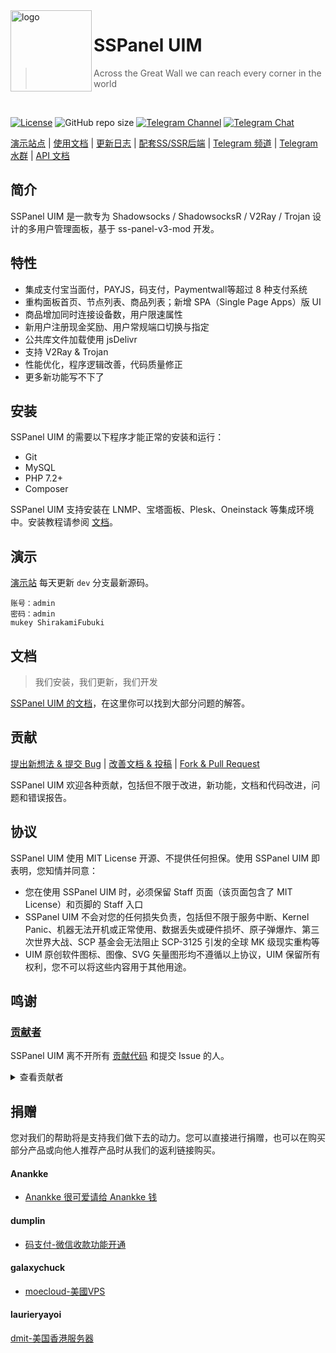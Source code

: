 <img src="https://cdn.jsdelivr.net/npm/skx@0.1.3/img/uim-logo-round.png" alt="logo" width="130" height="130" align="left" />

<h1>SSPanel UIM</h1>

> Across the Great Wall we can reach every corner in the world

<br/>

[![License](https://img.shields.io/github/license/Anankke/SSPanel-Uim?style=flat-square)](https://github.com/Anankke/SSPanel-Uim/blob/dev/LICENSE)
![GitHub repo size](https://img.shields.io/github/repo-size/anankke/sspanel-uim?style=flat-square&color=328657)
[![Telegram Channel](https://img.shields.io/badge/news-t.me%2Fsspanel_uim-0d86d7?style=flat-square)](https://t.me/sspanel_uim)
[![Telegram Chat](https://img.shields.io/badge/chat-t.me%2Fssunion-0d86d7?style=flat-square)](https://t.me/ssunion)

[演示站点](https://sspanel.host) | [使用文档](https://wiki.sspanel.host) | [更新日志](https://github.com/Anankke/SSPanel-Uim/releases) | [配套SS/SSR后端](https://github.com/Anankke/shadowsocks-mod) | [Telegram 频道](https://t.me/sspanel_uim) | [Telegram 水群](https://t.me/ssunion) | [API 文档](https://marcosteam.gitbook.io/sspanel-api/)

## 简介

SSPanel UIM 是一款专为 Shadowsocks / ShadowsocksR / V2Ray / Trojan 设计的多用户管理面板，基于 ss-panel-v3-mod 开发。

## 特性

- 集成支付宝当面付，PAYJS，码支付，Paymentwall等超过 8 种支付系统
- 重构面板首页、节点列表、商品列表；新增 SPA（Single Page Apps）版 UI
- 商品增加同时连接设备数，用户限速属性
- 新用户注册现金奖励、用户常规端口切换与指定
- 公共库文件加载使用 jsDelivr
- 支持 V2Ray & Trojan
- 性能优化，程序逻辑改善，代码质量修正
- 更多新功能写不下了

## 安装

SSPanel UIM 的需要以下程序才能正常的安装和运行：

- Git
- MySQL
- PHP 7.2+
- Composer

SSPanel UIM 支持安装在 LNMP、宝塔面板、Plesk、Oneinstack 等集成环境中。安装教程请参阅 [文档](https://wiki.sspanel.host)。

## 演示

[演示站](https://sspanel.host) 每天更新 `dev` 分支最新源码。

```
账号：admin
密码：admin
mukey ShirakamiFubuki
```

## 文档

> 我们安装，我们更新，我们开发

[SSPanel UIM 的文档](https://wiki.sspanel.host)，在这里你可以找到大部分问题的解答。

## 贡献

[提出新想法 & 提交 Bug](https://github.com/Anankke/SSPanel-Uim/issues/new) | [改善文档 & 投稿](https://github.com/sspanel-uim/Wiki) | [Fork & Pull Request](https://github.com/Anankke/SSPanel-Uim/fork)

SSPanel UIM 欢迎各种贡献，包括但不限于改进，新功能，文档和代码改进，问题和错误报告。

## 协议

SSPanel UIM 使用 MIT License 开源、不提供任何担保。使用 SSPanel UIM 即表明，您知情并同意：

- 您在使用 SSPanel UIM 时，必须保留 Staff 页面（该页面包含了 MIT License）和页脚的 Staff 入口
- SSPanel UIM 不会对您的任何损失负责，包括但不限于服务中断、Kernel Panic、机器无法开机或正常使用、数据丢失或硬件损坏、原子弹爆炸、第三次世界大战、SCP 基金会无法阻止 SCP-3125 引发的全球 MK 级现实重构等
- UIM 原创软件图标、图像、SVG 矢量图形均不遵循以上协议，UIM 保留所有权利，您不可以将这些内容用于其他用途。


## 鸣谢

### [贡献者](https://github.com/Anankke/SSPanel-Uim/graphs/contributors)

SSPanel UIM 离不开所有 [贡献代码](https://github.com/Anankke/SSPanel-Uim/graphs/contributors) 和提交 Issue 的人。

<details>
<summary>查看贡献者</summary>

[**Anankke**](https://github.com/Anankke)

- 面板现 **维护者**

[**galaxychuck**](https://github.com/galaxychuck)

- 面板 **原作者**

[**dumplin**](https://github.com/dumplin233)

- 码支付对接 + 码支付当面付二合一
- 为面板加入 AFF 链接功能
- 商品增加限速和限制 ip 属性
- 多端口订阅
- 解决用户列表加载缓慢历史遗留问题

[**RinSAMA**](https://github.com/mxihan)

- 整理分类 config.php
- 美观性调整
- 客服系统优化

[**miku**](https://github.com/xcxnig)

- 美观和性能优化

[**Tony Zou**](https://github.com/ZJY2003)

- 为公告增加群发邮件功能
- 节点负载情况显示&用户账户过期在首页弹窗提醒
- 增加返利列表

[**Indexyz**](https://github.com/Indexyz)

- 为面板增加 v2Ray 功能

[**NeverBehave**](https://github.com/NeverBehave)

- 添加 Telegram OAuth

[**CGDF**](https://github.com/TheCGDF)

- xcat 一键 update
- 用户列表分页加载

[**CHEN**](https://github.com/ChenSee)

- 免签约支付宝与微信，自带监听，不需第三方软件，直接到个人账户

[**laurieryayoi**](https://github.com/laurieryayoi)

- 重做美化UI（~~援交~~圆角化）
- 新版 Vue(SPA) 版界面
- 重写节点列表，支持分级显示所有级别节点

[**Sukka**](https://github.com/SukkaW)

- Travis CI 持续集成
- 单元测试
- 全站 JavaScript 重写
- 新版 Wiki 的搭建和维护

[**GeekQu**](https://github.com/GeekQu)

- 面板 Bug 修复与维护

[**M1Screw**](https://github.com/M1Screw)

- Wiki 维护与重写部分安装教程
- 面板 Bug 修复与维护
- 前端公共库版本更新

</details>

## 捐赠

您对我们的帮助将是支持我们做下去的动力。您可以直接进行捐赠，也可以在购买部分产品或向他人推荐产品时从我们的返利链接购买。

#### Anankke

- [Anankke 很可爱请给 Anankke 钱](https://t.me/anankke/7)

#### dumplin

- [码支付-微信收款功能开通](https://codepay.fateqq.com/i/39756)

#### galaxychuck

- [moecloud-美國VPS](https://lite.moe/aff.php?aff=56)

#### laurieryayoi

[dmit-美国香港服务器](https://www.dmit.io/aff.php?aff=912)

